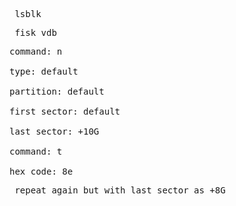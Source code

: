 <pre> lsblk </pre>
<pre> fisk vdb </pre>
<pre>
command: n

type: default

partition: default

first sector: default

last sector: +10G

command: t

hex code: 8e
</pre>
<pre> repeat again but with last sector as +8G </pre>

